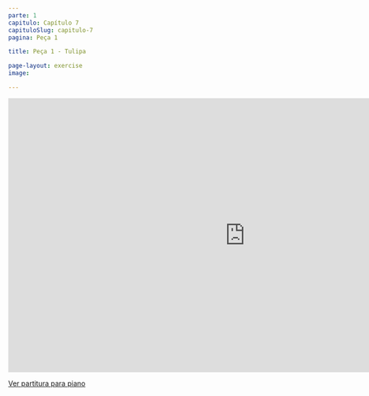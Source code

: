 ```yaml
---
parte: 1
capitulo: Capítulo 7
capituloSlug: capitulo-7
pagina: Peça 1

title: Peça 1 - Tulipa

page-layout: exercise
image:

---
```


<!-- <img src="{{site.baseurl}}/assets/graphics/content/7_1_1.png"/> -->
<iframe src="https://player.vimeo.com/video/226769898?title=0&byline=0&portrait=0" width="960" height="557" frameborder="0" webkitallowfullscreen mozallowfullscreen allowfullscreen></iframe>

<a href="https://vimeo.com/226769884" target="_blank">Ver partitura para piano</a>